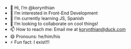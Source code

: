 - 👋 Hi, I’m @korynthian
- 👀 I’m interested in Front-End Development
- 🌱 I’m currently learning JS, Spanish
- 💞️ I’m looking to collaborate on cool things!
- 📫 How to reach me: Email me at korynthian@duck.com
- 😄 Pronouns: he/him/his
- ⚡ Fun fact: I exist!!!

<!---
korynthian/korynthian is a ✨ special ✨ repository because its `README.md` (this file) appears on your GitHub profile.
You can click the Preview link to take a look at your changes.
--->
